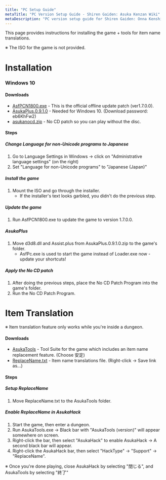 ```yaml
---
title: "PC Setup Guide"
metaTitle: "PC Version Setup Guide - Shiren Gaiden: Asuka Kenzan Wiki"
metaDescription: "PC version setup guide for Shiren Gaiden: Onna Kenshi Asuka Kenzan!"
---
```


This page provides instructions for installing the game + tools for item name translations.

<span class="redText">※ The ISO for the game is not provided.</span>

# Installation

### Windows 10

#### Downloads

- [AsfPCN1800.exe](https://img.spike-chunsoft.co.jp/games/asukapc/dl/AsfPCN1800.zip) - This is the official offline update patch (ver1.7.0.0).
- [AsukaPlus.0.9.1.0](https://asukaplus.blogspot.com/2018/08/asukaplus-0910.html) - Needed for Windows 10. (Download password: eb6KhFw2)
- [asukanocd.zip](https://mega.nz/file/7SBlkKLZ#VfOE9xVTdgJnvxHPyZxLsNZ4WjZZk04R2ERhFyVRfdA) - No CD patch so you can play without the disc.

#### Steps

##### Change Language for non-Unicode programs to Japanese

1. Go to Language Settings in Windows → click on "Administrative language settings" (on the right)
2. Set "Language for non-Unicode programs" to "Japanese (Japan)"

##### Install the game

1. Mount the ISO and go through the installer.
    - If the installer's text looks garbled, you didn't do the previous step.

##### Update the game

1. Run AsfPCN1800.exe to update the game to version 1.7.0.0.

##### AsukaPlus

1. Move d3d8.dll and Assist.plus from AsukaPlus.0.9.1.0.zip to the game's folder.
    - AsfPc.exe is used to start the game instead of Loader.exe now - update your shortcuts!

##### Apply the No CD patch

1. After doing the previous steps, place the No CD Patch Program into the game's folder.
2. Run the No CD Patch Program.

# Item Translation

<span class="redText">※ Item translation feature only works while you're inside a dungeon.</span>

#### Downloads

- [AsukaTools](http://www.lapcie.com/index.php?page=AsukaTools) - Tool Suite for the game which includes an item name replacement feature. (Choose 安定)
- [ReplaceName.txt](https://raw.githubusercontent.com/SharkSnack/asuka/main/content/data/ReplaceName.txt) - Item name translations file. (Right-click → Save link as...)

#### Steps

##### Setup ReplaceName

1. Move ReplaceName.txt to the AsukaTools folder.

##### Enable ReplaceName in AsukaHack

1. Start the game, then enter a dungeon.
2. Run AsukaTools.exe → Black bar with "AsukaTools (version)" will appear somewhere on screen.
3. Right-click the bar, then select "AsukaHack" to enable AsukaHack → A second black bar will appear.
4. Right-click the AsukaHack bar, then select "HackType" → "Support" → "ReplaceName".

※ Once you're done playing, close AsukaHack by selecting "閉じる", and AsukaTools by selecting "終了"
